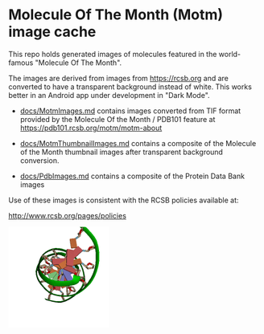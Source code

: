 # Molecule Of The Month (Motm) image cache

This repo holds generated images of molecules featured
in the world-famous "Molecule Of The Month".

The images are derived from images from https://rcsb.org
and are converted to have a transparent background
instead of white.  This works better in an Android
app under development in "Dark Mode".

* [docs/MotmImages.md] contains images converted from TIF format provided 
by the Molecule Of the Month / PDB101 feature at https://pdb101.rcsb.org/motm/motm-about

* [docs/MotmThumbnailImages.md] contains a composite of the Molecule of the Month
thumbnail images after transparent background conversion.

* [docs/PdbImages.md] contains a composite of the Protein Data Bank images

Use of these images is consistent with the RCSB policies available at:

http://www.rcsb.org/pages/policies

[docs/MotmImages.md]:docs/MotmImages.md
[docs/MotmThumbnailImages.md]:docs/MotmThumbnailImages.md
[docs/PdbImages.md]:docs/PdbImages.md

<img src="https://github.com/jimandreas/MotmImages/blob/master/docs/img/1/1bna.png" width = 200>

